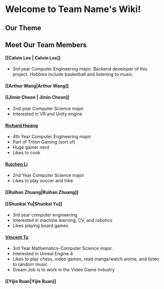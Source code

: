 # Welcome to Team Name's Wiki!

## Our Theme 

## Meet Our Team Members

[comment]: <> (Everyone add a brief intro and link their page in the parentheses section part of the header)
#### [[Calvin Lee | Calvin Lee]]
- 3rd year Computer Engineering major. Backend developer of this project. Hobbies include basketball and listening to music. 

#### [[Arthur Wang|Arthur Wang]]

#### [[Jimin Cheon | Jimin Cheon]] 
- 2nd year Computer Science major 
- Interested in VR and Unity engine

#### [Richard Hwang](https://github.com/euh006/euh006.github.io/blob/main/index.md)
- 4th Year Computer Engineering major
- Part of Triton Gaming (sort of)
- Huge gamer nerd
- Likes to cook

#### [Ruichen Li](https://github.com/RLinter/rlinter.github.io)
- 2nd Year Computer Science major
- Likes to play soccer and hike

#### [[Ruihan Zhuang|Ruihan Zhuang]]

#### [[Shunkai Yu|Shunkai Yu]]
- 3rd year computer engineering 
- Interested in machine learning, CV, and robotics
- Likes playing board games

#### [Vincent Tu](https://github.com/v2tu/v2tu.github.io)
- 3rd Year Mathematics-Computer Science major. 
- Interested in Unreal Engine 4
- Likes to play chess, video games, read manga/watch anime, and listen to random music
- Dream Job is to work in the Video Game Industry 

#### [[Yijie Ruan|Yijie Ruan]]

